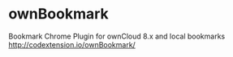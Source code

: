 # ownBookmark
Bookmark Chrome Plugin for ownCloud 8.x and local bookmarks
http://codextension.io/ownBookmark/
